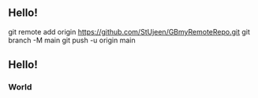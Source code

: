 ## Hello!

git remote add origin https://github.com/StUjeen/GBmyRemoteRepo.git
git branch -M main
git push -u origin main
## Hello!
### World

